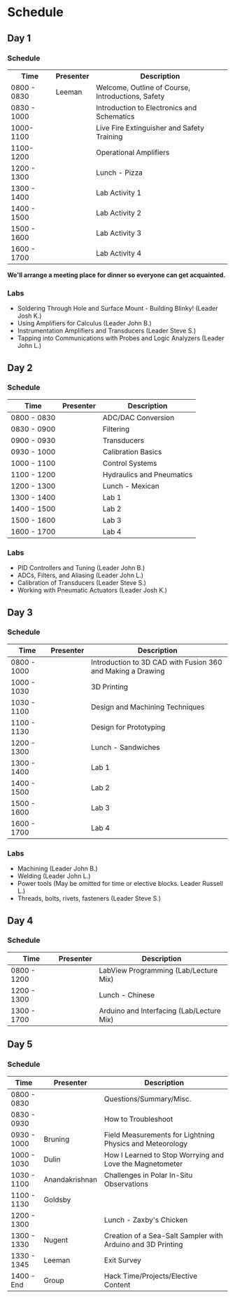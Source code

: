 # Schedule

## Day 1

### Schedule

<table>
<tr>
<th>Time</th>
<th>Presenter</th>
<th>Description</th>
</tr>
<tr>
<td>0800 - 0830</td>
<td>Leeman</td>
<td>Welcome, Outline of Course, Introductions, Safety</td>
</tr>
<tr>
<td>0830 - 1000</td>
<td></td>
<td>Introduction to Electronics and Schematics</td>
</tr>
<tr>
<td>1000-1100</td>
<td></td>
<td>Live Fire Extinguisher and Safety Training</td>
</tr>
<tr>
<td>1100-1200</td>
<td></td>
<td>Operational Amplifiers</td>
</tr>
<tr>
<td>1200 - 1300</td>
<td></td>
<td>Lunch - Pizza</td>
</tr>
  <tr>
    <td>1300 - 1400</td>
    <td></td>
    <td>Lab Activity 1</td>
  </tr>
  <tr>
    <td>1400 - 1500</td>
    <td></td>
    <td>Lab Activity 2</td>
  </tr>
  <tr>
    <td>1500 - 1600</td>
    <td></td>
    <td>Lab Activity 3</td>
  </tr>
  <tr>
    <td>1600 - 1700</td>
    <td></td>
    <td>Lab Activity 4</td>
  </tr>
</table>

**We'll arrange a meeting place for dinner so everyone can get acquainted.**

### Labs
* Soldering Through Hole and Surface Mount - Building Blinky! (Leader Josh K.)
* Using Amplifiers for Calculus (Leader John B.)
* Instrumentation Amplifiers and Transducers (Leader Steve S.)
* Tapping into Communications with Probes and Logic Analyzers (Leader John L.)

## Day 2

### Schedule
<table>
<thead>
  <tr>
    <th>Time</th>
    <th>Presenter</th>
    <th>Description</th>
  </tr>
</thead>
<tbody>
  <tr>
    <td>0800 - 0830</td>
    <td></td>
    <td>ADC/DAC Conversion</td>
  </tr>
  <tr>
    <td>0830 - 0900</td>
    <td></td>
    <td>Filtering</td>
  </tr>
  <tr>
    <td>0900 - 0930</td>
    <td></td>
    <td>Transducers</td>
  </tr>
  <tr>
    <td>0930 - 1000</td>
    <td></td>
    <td>Calibration Basics</td>
  </tr>
  <tr>
    <td>1000 - 1100</td>
    <td></td>
    <td>Control Systems</td>
  </tr>
  <tr>
    <td>1100 - 1200</td>
    <td></td>
    <td>Hydraulics and Pneumatics</td>
  </tr>
  <tr>
    <td>1200 - 1300</td>
    <td></td>
    <td>Lunch - Mexican</td>
  </tr>
  <tr>
    <td>1300 - 1400</td>
    <td></td>
    <td>Lab 1</td>
  </tr>
  <tr>
    <td>1400 - 1500</td>
    <td></td>
    <td>Lab 2</td>
  </tr>
  <tr>
    <td>1500 - 1600</td>
    <td></td>
    <td>Lab 3</td>
  </tr>
  <tr>
    <td>1600 - 1700</td>
    <td></td>
    <td>Lab 4</td>
  </tr>
</tbody>
</table>

### Labs
* PID Controllers and Tuning (Leader John B.)
* ADCs, Filters, and Aliasing (Leader John L.)
* Calibration of Transducers (Leader Steve S.)
* Working with Pneumatic Actuators (Leader Josh K.)

## Day 3

### Schedule
<table>
<thead>
  <tr>
    <th>Time</th>
    <th>Presenter</th>
    <th>Description</th>
  </tr>
</thead>
<tbody>
  <tr>
    <td>0800 - 1000</td>
    <td></td>
    <td>Introduction to 3D CAD with Fusion 360 and Making a Drawing</td>
  </tr>
  <tr>
    <td>1000 - 1030</td>
    <td></td>
    <td>3D Printing</td>
  </tr>
  <tr>
    <td>1030 - 1100</td>
    <td></td>
    <td>Design and Machining Techniques</td>
  </tr>
  <tr>
    <td>1100 - 1130</td>
    <td></td>
    <td>Design for Prototyping</td>
  </tr>
  <tr>
    <td>1200 - 1300</td>
    <td></td>
    <td>Lunch - Sandwiches</td>
  </tr>
  <tr>
    <td>1300 - 1400</td>
    <td></td>
    <td>Lab 1</td>
  </tr>
  <tr>
    <td>1400 - 1500</td>
    <td></td>
    <td>Lab 2</td>
  </tr>
  <tr>
    <td>1500 - 1600</td>
    <td></td>
    <td>Lab 3</td>
  </tr>
  <tr>
    <td>1600 - 1700</td>
    <td></td>
    <td>Lab 4</td>
  </tr>
</tbody>
</table>

### Labs
* Machining (Leader John B.)
* Welding (Leader John L.)
* Power tools (May be omitted for time or elective blocks. Leader Russell L.)
* Threads, bolts, rivets, fasteners (Leader Steve S.)

## Day 4

### Schedule
<table>
<thead>
  <tr>
    <th>Time</th>
    <th>Presenter</th>
    <th>Description</th>
  </tr>
</thead>
<tbody>
  <tr>
    <td>0800 - 1200</td>
    <td></td>
    <td>LabView Programming (Lab/Lecture Mix)</td>
  </tr>
  <tr>
    <td>1200 - 1300</td>
    <td></td>
    <td>Lunch - Chinese</td>
  </tr>
  <tr>
    <td>1300 - 1700</td>
    <td></td>
    <td>Arduino and Interfacing (Lab/Lecture Mix)</td>
  </tr>
</tbody>
</table>

## Day 5

### Schedule
<table>
<thead>
  <tr>
    <th>Time</th>
    <th>Presenter</th>
    <th>Description</th>
  </tr>
</thead>
<tbody>
  <tr>
    <td>0800 - 0830</td>
    <td></td>
    <td>Questions/Summary/Misc.</td>
  </tr>
  <tr>
    <td>0830 - 0930</td>
    <td></td>
    <td>How to Troubleshoot</td>
  </tr>
  <tr>
    <td>0930 - 1000</td>
    <td>Bruning</td>
    <td>Field Measurements for Lightning Physics and Meteorology</td>
  </tr>
  <tr>
    <td>1000 - 1030</td>
    <td>Dulin</td>
    <td>How I Learned to Stop Worrying and Love the Magnetometer</td>
  </tr>
  <tr>
    <td>1030 - 1100</td>
    <td>Anandakrishnan</td>
    <td>Challenges in Polar In-Situ Observations</td>
  </tr>
  <tr>
    <td>1100 - 1130</td>
    <td>Goldsby</td>
    <td></td>
  </tr>
  <tr>
    <td>1200 - 1300</td>
    <td></td>
    <td>Lunch - Zaxby's Chicken</td>
  </tr>
  <tr>
    <td>1300 - 1330</td>
    <td>Nugent</td>
    <td>Creation of a Sea-Salt Sampler with Arduino and 3D Printing</td>
  </tr>
  <tr>
    <td>1330 - 1345</td>
    <td>Leeman</td>
    <td>Exit Survey</td>
  </tr>
  <tr>
    <td>1400 - End</td>
    <td>Group</td>
    <td>Hack Time/Projects/Elective Content</td>
  </tr>
</tbody>
</table>

